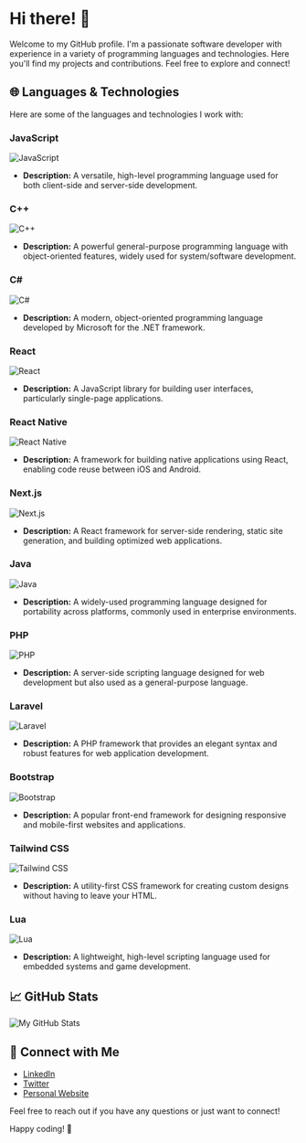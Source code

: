 # Hi there! 👋

Welcome to my GitHub profile. I'm a passionate software developer with experience in a variety of programming languages and technologies. Here you'll find my projects and contributions. Feel free to explore and connect!

## 🌐 Languages & Technologies

Here are some of the languages and technologies I work with:

### JavaScript
![JavaScript](https://img.shields.io/badge/JavaScript-F7DF1C?style=flat&logo=javascript&logoColor=black)
- **Description:** A versatile, high-level programming language used for both client-side and server-side development.

### C++
![C++](https://img.shields.io/badge/C%2B%2B-00599C?style=flat&logo=c%2B%2B&logoColor=white)
- **Description:** A powerful general-purpose programming language with object-oriented features, widely used for system/software development.

### C#
![C#](https://img.shields.io/badge/C%23-239120?style=flat&logo=c-sharp&logoColor=white)
- **Description:** A modern, object-oriented programming language developed by Microsoft for the .NET framework.

### React
![React](https://img.shields.io/badge/React-61DAFB?style=flat&logo=react&logoColor=black)
- **Description:** A JavaScript library for building user interfaces, particularly single-page applications.

### React Native
![React Native](https://img.shields.io/badge/React%20Native-20232A?style=flat&logo=react&logoColor=61DAFB)
- **Description:** A framework for building native applications using React, enabling code reuse between iOS and Android.

### Next.js
![Next.js](https://img.shields.io/badge/Next.js-000000?style=flat&logo=nextdotjs&logoColor=white)
- **Description:** A React framework for server-side rendering, static site generation, and building optimized web applications.

### Java
![Java](https://img.shields.io/badge/Java-007396?style=flat&logo=java&logoColor=white)
- **Description:** A widely-used programming language designed for portability across platforms, commonly used in enterprise environments.

### PHP
![PHP](https://img.shields.io/badge/PHP-777BB4?style=flat&logo=php&logoColor=white)
- **Description:** A server-side scripting language designed for web development but also used as a general-purpose language.

### Laravel
![Laravel](https://img.shields.io/badge/Laravel-E14A84?style=flat&logo=laravel&logoColor=white)
- **Description:** A PHP framework that provides an elegant syntax and robust features for web application development.

### Bootstrap
![Bootstrap](https://img.shields.io/badge/Bootstrap-7952B3?style=flat&logo=bootstrap&logoColor=white)
- **Description:** A popular front-end framework for designing responsive and mobile-first websites and applications.

### Tailwind CSS
![Tailwind CSS](https://img.shields.io/badge/Tailwind%20CSS-06B6D4?style=flat&logo=tailwind-css&logoColor=white)
- **Description:** A utility-first CSS framework for creating custom designs without having to leave your HTML.

### Lua
![Lua](https://img.shields.io/badge/Lua-2C2D72?style=flat&logo=lua&logoColor=white)
- **Description:** A lightweight, high-level scripting language used for embedded systems and game development.

## 📈 GitHub Stats

![My GitHub Stats](https://github-readme-stats.vercel.app/api?username=your-username&show_icons=true&hide_title=true&hide=prs&count_private=true&theme=radical)

## 🔗 Connect with Me

- [LinkedIn](https://www.linkedin.com/in/your-profile)
- [Twitter](https://twitter.com/your-handle)
- [Personal Website](https://your-website.com)

Feel free to reach out if you have any questions or just want to connect!

Happy coding! 🚀
